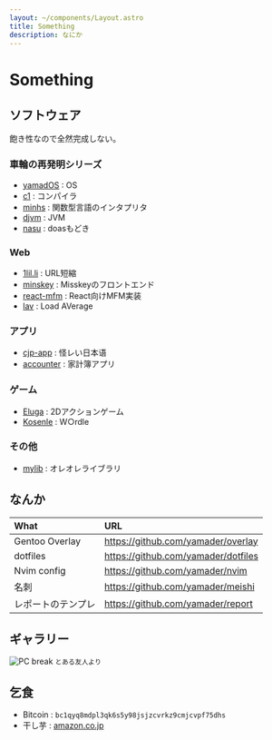 ```yaml
---
layout: ~/components/Layout.astro
title: Something
description: なにか
---
```


# Something

## ソフトウェア

飽き性なので全然完成しない。

### 車輪の再発明シリーズ

- [yamadOS](/software/yamados/) : OS
- [c1](/software/c1/) : コンパイラ
- [minhs](/software/minhs/) : 関数型言語のインタプリタ<!-- - [dname](/software/dname/) : 権威 -->
- [djvm](/software/djvm/) : JVM<!-- - [dinit](/software/dinit/) : SysV互換init --><!-- - [coreutils](/software/coreutils/) : coreutilsもどき -->
- [nasu](/software/nasu/) : doasもどき

### Web

- [1lil.li](/service/1lilli/) : URL短縮
- [minskey](/software/minskey/) : Misskeyのフロントエンド
- [react-mfm](/software/react-mfm/) : React向けMFM実装
- [lav](/software/lav/) : Load AVerage
<!-- - [yamadom](/software/yamadom/) : Virtual DOM -->

### アプリ

<!-- - [DroidSKK](/software/droidskk/) : Android向けSKK -->
- [cjp-app](/software/cjp-app/) : 怪レい日本语
- [accounter](/software/accounter/) : 家計簿アプリ

### ゲーム

- [Eluga](/software/eluga/) : 2Dアクションゲーム
- [Kosenle](/software/kosenle/) : W○rdle

### その他

- [mylib](/software/mylib/) : オレオレライブラリ

## なんか

| What               | URL                                 |
|:------------------ |:----------------------------------- |
| Gentoo Overlay     | https://github.com/yamader/overlay  |
| dotfiles           | https://github.com/yamader/dotfiles |
| Nvim config        | https://github.com/yamader/nvim     |
| 名刺               | https://github.com/yamader/meishi   |
| レポートのテンプレ | https://github.com/yamader/report   |

## ギャラリー

![PC break](./_broken.jpg)
<small>とある友人より</small>

## 乞食

- Bitcoin : `bc1qyq8mdpl3qk6s5y98jsjzcvrkz9cmjcvpf75dhs`
- 干し芋 : [amazon.co.jp](https://wish.dyama.net)
